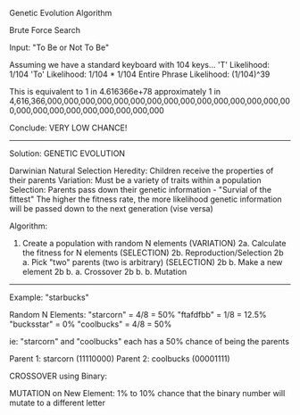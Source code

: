 Genetic Evolution Algorithm

Brute Force Search

Input: "To Be or Not To Be"

Assuming we have a standard keyboard with 104 keys...
'T' Likelihood: 1/104 
'To' Likelihood: 1/104 * 1/104
Entire Phrase Likelihood: (1/104)^39

This is equivalent to 1 in 4.616366e+78
approximately 1 in 4,616,366,000,000,000,000,000,000,000,000,000,000,000,000,000,000,000,000,000,000,000,000,000,000,000,000

Conclude: VERY LOW CHANCE!

---------------------------------------------------------------------------------------------

Solution: GENETIC EVOLUTION

Darwinian Natural Selection
Heredity: Children receive the properties of their parents
Variation: Must be a variety of traits within a population
Selection: Parents pass down their genetic information - "Survial of the fittest"
The higher the fitness rate, the more likelihood genetic information will be passed down to the next generation (vise versa)

Algorithm:
1. Create a population with random N elements (VARIATION)
2a. Calculate the fitness for N elements (SELECTION)
2b. Reproduction/Selection
2b a. Pick "two" parents (two is arbitrary) (SELECTION)
2b b. Make a new element 
2b b. a. Crossover
2b b. b. Mutation

---------------------------------------------------------------------------------------------

Example:
"starbucks"

Random N Elements:
"starcorn" = 4/8 = 50%
"ftafdfbb" = 1/8 = 12.5%
"bucksstar" = 0%
"coolbucks" = 4/8 = 50%

ie: "starcorn" and "coolbucks" each has a 50% chance of being the parents

Parent 1: starcorn (11110000)
Parent 2: coolbucks (00001111)

CROSSOVER using Binary:


MUTATION on New Element: 1% to 10% chance that the binary number will mutate to a different letter



